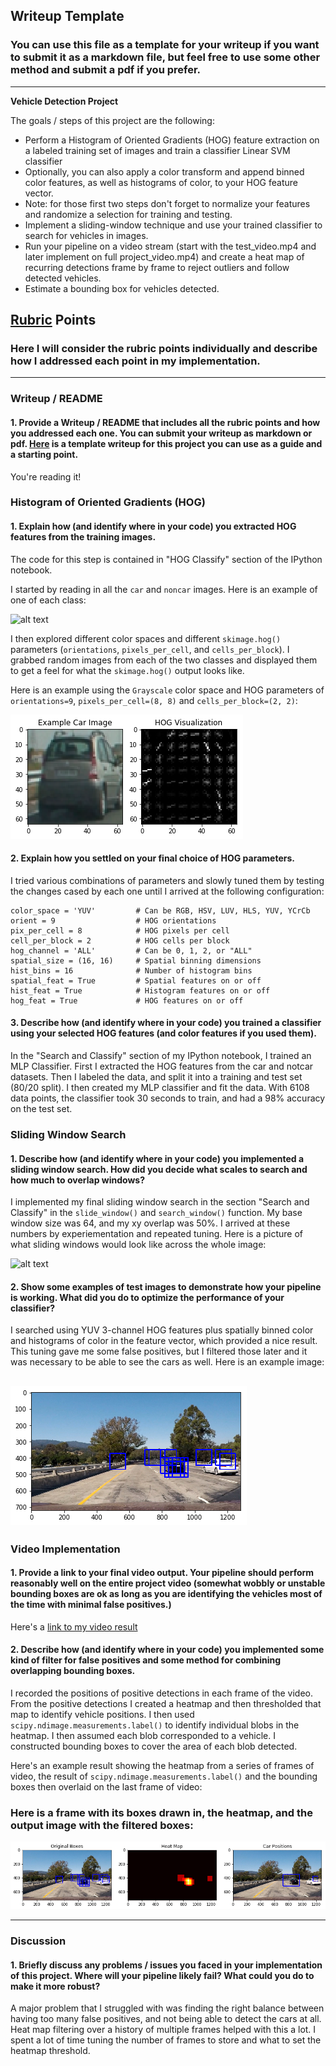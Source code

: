 ## Writeup Template
### You can use this file as a template for your writeup if you want to submit it as a markdown file, but feel free to use some other method and submit a pdf if you prefer.

---

**Vehicle Detection Project**

The goals / steps of this project are the following:

* Perform a Histogram of Oriented Gradients (HOG) feature extraction on a labeled training set of images and train a classifier Linear SVM classifier
* Optionally, you can also apply a color transform and append binned color features, as well as histograms of color, to your HOG feature vector. 
* Note: for those first two steps don't forget to normalize your features and randomize a selection for training and testing.
* Implement a sliding-window technique and use your trained classifier to search for vehicles in images.
* Run your pipeline on a video stream (start with the test_video.mp4 and later implement on full project_video.mp4) and create a heat map of recurring detections frame by frame to reject outliers and follow detected vehicles.
* Estimate a bounding box for vehicles detected.

[//]: # (Image References)
[image1]: ./examples/car_not_car.png
[image2]: ./examples/HOG_example.png
[image3]: ./examples/sliding_windows.jpg
[image4]: ./examples/sliding_window.png
[image5]: ./examples/heat_map.png

## [Rubric](https://review.udacity.com/#!/rubrics/513/view) Points
### Here I will consider the rubric points individually and describe how I addressed each point in my implementation.  

---
### Writeup / README

#### 1. Provide a Writeup / README that includes all the rubric points and how you addressed each one.  You can submit your writeup as markdown or pdf.  [Here](https://github.com/udacity/CarND-Vehicle-Detection/blob/master/writeup_template.md) is a template writeup for this project you can use as a guide and a starting point.  

You're reading it!

### Histogram of Oriented Gradients (HOG)

#### 1. Explain how (and identify where in your code) you extracted HOG features from the training images.

The code for this step is contained in "HOG Classify" section of the IPython notebook.

I started by reading in all the `car` and `noncar` images.  Here is an example of one of each class:

![alt text][image1]

I then explored different color spaces and different `skimage.hog()` parameters (`orientations`, `pixels_per_cell`, and `cells_per_block`).  I grabbed random images from each of the two classes and displayed them to get a feel for what the `skimage.hog()` output looks like.

Here is an example using the `Grayscale` color space and HOG parameters of `orientations=9`, `pixels_per_cell=(8, 8)` and `cells_per_block=(2, 2)`:


![alt text][image2]

#### 2. Explain how you settled on your final choice of HOG parameters.

I tried various combinations of parameters and slowly tuned them by testing the changes cased by each one until I arrived at the following configuration:
```
color_space = 'YUV'         # Can be RGB, HSV, LUV, HLS, YUV, YCrCb
orient = 9                  # HOG orientations
pix_per_cell = 8            # HOG pixels per cell
cell_per_block = 2          # HOG cells per block
hog_channel = 'ALL'         # Can be 0, 1, 2, or "ALL"
spatial_size = (16, 16)     # Spatial binning dimensions
hist_bins = 16              # Number of histogram bins
spatial_feat = True         # Spatial features on or off
hist_feat = True            # Histogram features on or off
hog_feat = True             # HOG features on or off
```
#### 3. Describe how (and identify where in your code) you trained a classifier using your selected HOG features (and color features if you used them).

In the "Search and Classify" section of my IPython notebook, I trained an MLP Classifier.  First I extracted the HOG features from the car and notcar datasets.  Then I labeled the data, and split it into a training and test set (80/20 split).  I then created my MLP classifier and fit the data.  With 6108 data points, the classifier took 30 seconds to train, and had a 98% accuracy on the test set.

### Sliding Window Search

#### 1. Describe how (and identify where in your code) you implemented a sliding window search.  How did you decide what scales to search and how much to overlap windows?

I implemented my final sliding window search in the section "Search and Classify" in the `slide_window()` and `search_window()` function.  My base window size was 64, and my xy overlap was 50%.  I arrived at these numbers by experiementation and repeated tuning. Here is a picture of what sliding windows would look like across the whole image:

![alt text][image3]

#### 2. Show some examples of test images to demonstrate how your pipeline is working.  What did you do to optimize the performance of your classifier?

I searched using YUV 3-channel HOG features plus spatially binned color and histograms of color in the feature vector, which provided a nice result.  This tuning gave me some false positives, but I filtered those later and it was necessary to be able to see the cars as well.  Here is an example image:

![alt text][image4]
---

### Video Implementation

#### 1. Provide a link to your final video output.  Your pipeline should perform reasonably well on the entire project video (somewhat wobbly or unstable bounding boxes are ok as long as you are identifying the vehicles most of the time with minimal false positives.)
Here's a [link to my video result](./output_images/project_video_output.mp4)


#### 2. Describe how (and identify where in your code) you implemented some kind of filter for false positives and some method for combining overlapping bounding boxes.

I recorded the positions of positive detections in each frame of the video.  From the positive detections I created a heatmap and then thresholded that map to identify vehicle positions.  I then used `scipy.ndimage.measurements.label()` to identify individual blobs in the heatmap.  I then assumed each blob corresponded to a vehicle.  I constructed bounding boxes to cover the area of each blob detected.  

Here's an example result showing the heatmap from a series of frames of video, the result of `scipy.ndimage.measurements.label()` and the bounding boxes then overlaid on the last frame of video:

### Here is a frame with its boxes drawn in, the heatmap, and the output image with the filtered boxes:

![alt text][image5]



---

### Discussion

#### 1. Briefly discuss any problems / issues you faced in your implementation of this project.  Where will your pipeline likely fail?  What could you do to make it more robust?

A major problem that I struggled with was finding the right balance between having too many false positives, and not being able to detect the cars at all.  Heat map filtering over a history of multiple frames helped with this a lot.  I spent a lot of time tuning the number of frames to store and what to set the heatmap threshold. 
